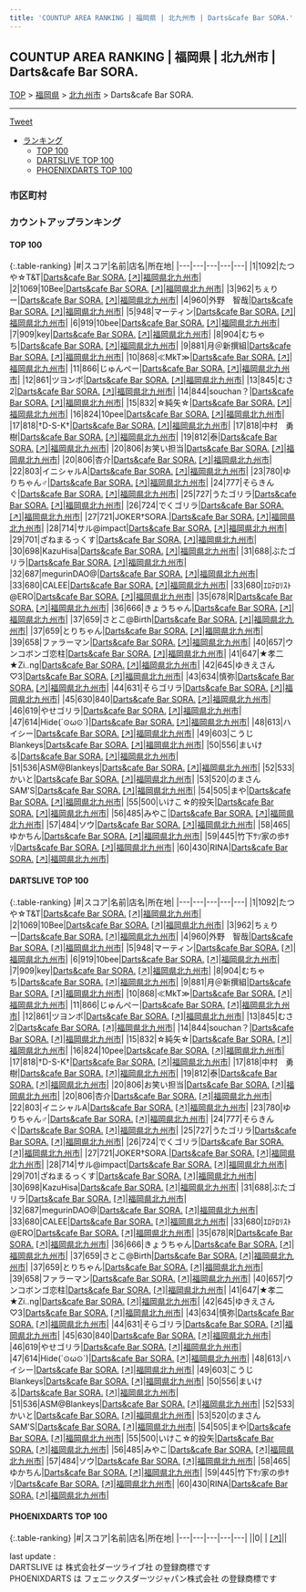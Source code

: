 ```yaml
---
title: 'COUNTUP AREA RANKING | 福岡県 | 北九州市 | Darts&cafe Bar SORA.'
---
```

## COUNTUP AREA RANKING | 福岡県 | 北九州市 | Darts&cafe Bar SORA.

[TOP](/darts/rank/) > [福岡県](/darts/rank/福岡県/) > [北九州市](/darts/rank/福岡県/北九州市/) > Darts&cafe Bar SORA.

___

<a href="https://twitter.com/share?ref_src=twsrc%5Etfw" data-text="COUNTUP AREA RANKING | 福岡県北九州市Darts&cafe Bar SORA." class="twitter-share-button" data-hashtags="DARTSLIVE,PHOENIXDARTS,darts,ダーツ" data-show-count="false">Tweet</a>

* [ランキング](#カウントアップランキング)
    * [TOP 100](#top-100)
    * [DARTSLIVE TOP 100](#dartslive-top-100)
    * [PHOENIXDARTS TOP 100](#phoenixdarts-top-100)

### 市区町村

<ul>

</ul>

### カウントアップランキング

#### TOP 100



{:.table-ranking}
|#|スコア|名前|店名|所在地|
|---|---|---|---|---|
|1|1092|<span class="rank-name-dl">たつや☆T&amp;T</span>|<a href="/darts/rank/shops/3140e29e606f139bf454cb89828a1cfe.html">Darts&cafe Bar SORA.</a> <a href="https://search.dartslive.com/jp/shop/3140e29e606f139bf454cb89828a1cfe">[↗]</a>|<a href="/darts/rank/福岡県/北九州市">福岡県北九州市</a>|
|2|1069|<span class="rank-name-dl">10Bee</span>|<a href="/darts/rank/shops/3140e29e606f139bf454cb89828a1cfe.html">Darts&cafe Bar SORA.</a> <a href="https://search.dartslive.com/jp/shop/3140e29e606f139bf454cb89828a1cfe">[↗]</a>|<a href="/darts/rank/福岡県/北九州市">福岡県北九州市</a>|
|3|962|<span class="rank-name-dl">ちぇりー</span>|<a href="/darts/rank/shops/3140e29e606f139bf454cb89828a1cfe.html">Darts&cafe Bar SORA.</a> <a href="https://search.dartslive.com/jp/shop/3140e29e606f139bf454cb89828a1cfe">[↗]</a>|<a href="/darts/rank/福岡県/北九州市">福岡県北九州市</a>|
|4|960|<span class="rank-name-dl">外野　智哉</span>|<a href="/darts/rank/shops/3140e29e606f139bf454cb89828a1cfe.html">Darts&cafe Bar SORA.</a> <a href="https://search.dartslive.com/jp/shop/3140e29e606f139bf454cb89828a1cfe">[↗]</a>|<a href="/darts/rank/福岡県/北九州市">福岡県北九州市</a>|
|5|948|<span class="rank-name-dl">マーティン</span>|<a href="/darts/rank/shops/3140e29e606f139bf454cb89828a1cfe.html">Darts&cafe Bar SORA.</a> <a href="https://search.dartslive.com/jp/shop/3140e29e606f139bf454cb89828a1cfe">[↗]</a>|<a href="/darts/rank/福岡県/北九州市">福岡県北九州市</a>|
|6|919|<span class="rank-name-dl">10bee</span>|<a href="/darts/rank/shops/3140e29e606f139bf454cb89828a1cfe.html">Darts&cafe Bar SORA.</a> <a href="https://search.dartslive.com/jp/shop/3140e29e606f139bf454cb89828a1cfe">[↗]</a>|<a href="/darts/rank/福岡県/北九州市">福岡県北九州市</a>|
|7|909|<span class="rank-name-dl">key</span>|<a href="/darts/rank/shops/3140e29e606f139bf454cb89828a1cfe.html">Darts&cafe Bar SORA.</a> <a href="https://search.dartslive.com/jp/shop/3140e29e606f139bf454cb89828a1cfe">[↗]</a>|<a href="/darts/rank/福岡県/北九州市">福岡県北九州市</a>|
|8|904|<span class="rank-name-dl">むちゃち</span>|<a href="/darts/rank/shops/3140e29e606f139bf454cb89828a1cfe.html">Darts&cafe Bar SORA.</a> <a href="https://search.dartslive.com/jp/shop/3140e29e606f139bf454cb89828a1cfe">[↗]</a>|<a href="/darts/rank/福岡県/北九州市">福岡県北九州市</a>|
|9|881|<span class="rank-name-dl">月＠新撰組</span>|<a href="/darts/rank/shops/3140e29e606f139bf454cb89828a1cfe.html">Darts&cafe Bar SORA.</a> <a href="https://search.dartslive.com/jp/shop/3140e29e606f139bf454cb89828a1cfe">[↗]</a>|<a href="/darts/rank/福岡県/北九州市">福岡県北九州市</a>|
|10|868|<span class="rank-name-dl">≪MkT≫</span>|<a href="/darts/rank/shops/3140e29e606f139bf454cb89828a1cfe.html">Darts&cafe Bar SORA.</a> <a href="https://search.dartslive.com/jp/shop/3140e29e606f139bf454cb89828a1cfe">[↗]</a>|<a href="/darts/rank/福岡県/北九州市">福岡県北九州市</a>|
|11|866|<span class="rank-name-dl">じゅんぺー</span>|<a href="/darts/rank/shops/3140e29e606f139bf454cb89828a1cfe.html">Darts&cafe Bar SORA.</a> <a href="https://search.dartslive.com/jp/shop/3140e29e606f139bf454cb89828a1cfe">[↗]</a>|<a href="/darts/rank/福岡県/北九州市">福岡県北九州市</a>|
|12|861|<span class="rank-name-dl">ツヨンポ</span>|<a href="/darts/rank/shops/3140e29e606f139bf454cb89828a1cfe.html">Darts&cafe Bar SORA.</a> <a href="https://search.dartslive.com/jp/shop/3140e29e606f139bf454cb89828a1cfe">[↗]</a>|<a href="/darts/rank/福岡県/北九州市">福岡県北九州市</a>|
|13|845|<span class="rank-name-dl">むさ2</span>|<a href="/darts/rank/shops/3140e29e606f139bf454cb89828a1cfe.html">Darts&cafe Bar SORA.</a> <a href="https://search.dartslive.com/jp/shop/3140e29e606f139bf454cb89828a1cfe">[↗]</a>|<a href="/darts/rank/福岡県/北九州市">福岡県北九州市</a>|
|14|844|<span class="rank-name-dl">souchan？</span>|<a href="/darts/rank/shops/3140e29e606f139bf454cb89828a1cfe.html">Darts&cafe Bar SORA.</a> <a href="https://search.dartslive.com/jp/shop/3140e29e606f139bf454cb89828a1cfe">[↗]</a>|<a href="/darts/rank/福岡県/北九州市">福岡県北九州市</a>|
|15|832|<span class="rank-name-dl">☆純矢☆</span>|<a href="/darts/rank/shops/3140e29e606f139bf454cb89828a1cfe.html">Darts&cafe Bar SORA.</a> <a href="https://search.dartslive.com/jp/shop/3140e29e606f139bf454cb89828a1cfe">[↗]</a>|<a href="/darts/rank/福岡県/北九州市">福岡県北九州市</a>|
|16|824|<span class="rank-name-dl">10pee</span>|<a href="/darts/rank/shops/3140e29e606f139bf454cb89828a1cfe.html">Darts&cafe Bar SORA.</a> <a href="https://search.dartslive.com/jp/shop/3140e29e606f139bf454cb89828a1cfe">[↗]</a>|<a href="/darts/rank/福岡県/北九州市">福岡県北九州市</a>|
|17|818|<span class="rank-name-dl">†D-S-K†</span>|<a href="/darts/rank/shops/3140e29e606f139bf454cb89828a1cfe.html">Darts&cafe Bar SORA.</a> <a href="https://search.dartslive.com/jp/shop/3140e29e606f139bf454cb89828a1cfe">[↗]</a>|<a href="/darts/rank/福岡県/北九州市">福岡県北九州市</a>|
|17|818|<span class="rank-name-dl">中村　勇樹</span>|<a href="/darts/rank/shops/3140e29e606f139bf454cb89828a1cfe.html">Darts&cafe Bar SORA.</a> <a href="https://search.dartslive.com/jp/shop/3140e29e606f139bf454cb89828a1cfe">[↗]</a>|<a href="/darts/rank/福岡県/北九州市">福岡県北九州市</a>|
|19|812|<span class="rank-name-dl">泰</span>|<a href="/darts/rank/shops/3140e29e606f139bf454cb89828a1cfe.html">Darts&cafe Bar SORA.</a> <a href="https://search.dartslive.com/jp/shop/3140e29e606f139bf454cb89828a1cfe">[↗]</a>|<a href="/darts/rank/福岡県/北九州市">福岡県北九州市</a>|
|20|806|<span class="rank-name-dl">お笑い担当</span>|<a href="/darts/rank/shops/3140e29e606f139bf454cb89828a1cfe.html">Darts&cafe Bar SORA.</a> <a href="https://search.dartslive.com/jp/shop/3140e29e606f139bf454cb89828a1cfe">[↗]</a>|<a href="/darts/rank/福岡県/北九州市">福岡県北九州市</a>|
|20|806|<span class="rank-name-dl">杏介</span>|<a href="/darts/rank/shops/3140e29e606f139bf454cb89828a1cfe.html">Darts&cafe Bar SORA.</a> <a href="https://search.dartslive.com/jp/shop/3140e29e606f139bf454cb89828a1cfe">[↗]</a>|<a href="/darts/rank/福岡県/北九州市">福岡県北九州市</a>|
|22|803|<span class="rank-name-dl">イニシャルA</span>|<a href="/darts/rank/shops/3140e29e606f139bf454cb89828a1cfe.html">Darts&cafe Bar SORA.</a> <a href="https://search.dartslive.com/jp/shop/3140e29e606f139bf454cb89828a1cfe">[↗]</a>|<a href="/darts/rank/福岡県/北九州市">福岡県北九州市</a>|
|23|780|<span class="rank-name-dl">ゆりちゃん♂</span>|<a href="/darts/rank/shops/3140e29e606f139bf454cb89828a1cfe.html">Darts&cafe Bar SORA.</a> <a href="https://search.dartslive.com/jp/shop/3140e29e606f139bf454cb89828a1cfe">[↗]</a>|<a href="/darts/rank/福岡県/北九州市">福岡県北九州市</a>|
|24|777|<span class="rank-name-dl">そらきんぐ</span>|<a href="/darts/rank/shops/3140e29e606f139bf454cb89828a1cfe.html">Darts&cafe Bar SORA.</a> <a href="https://search.dartslive.com/jp/shop/3140e29e606f139bf454cb89828a1cfe">[↗]</a>|<a href="/darts/rank/福岡県/北九州市">福岡県北九州市</a>|
|25|727|<span class="rank-name-dl">うたゴリラ</span>|<a href="/darts/rank/shops/3140e29e606f139bf454cb89828a1cfe.html">Darts&cafe Bar SORA.</a> <a href="https://search.dartslive.com/jp/shop/3140e29e606f139bf454cb89828a1cfe">[↗]</a>|<a href="/darts/rank/福岡県/北九州市">福岡県北九州市</a>|
|26|724|<span class="rank-name-dl">でくゴリラ</span>|<a href="/darts/rank/shops/3140e29e606f139bf454cb89828a1cfe.html">Darts&cafe Bar SORA.</a> <a href="https://search.dartslive.com/jp/shop/3140e29e606f139bf454cb89828a1cfe">[↗]</a>|<a href="/darts/rank/福岡県/北九州市">福岡県北九州市</a>|
|27|721|<span class="rank-name-dl">JOKER†SORA.</span>|<a href="/darts/rank/shops/3140e29e606f139bf454cb89828a1cfe.html">Darts&cafe Bar SORA.</a> <a href="https://search.dartslive.com/jp/shop/3140e29e606f139bf454cb89828a1cfe">[↗]</a>|<a href="/darts/rank/福岡県/北九州市">福岡県北九州市</a>|
|28|714|<span class="rank-name-dl">サル@impact</span>|<a href="/darts/rank/shops/3140e29e606f139bf454cb89828a1cfe.html">Darts&cafe Bar SORA.</a> <a href="https://search.dartslive.com/jp/shop/3140e29e606f139bf454cb89828a1cfe">[↗]</a>|<a href="/darts/rank/福岡県/北九州市">福岡県北九州市</a>|
|29|701|<span class="rank-name-dl">ざねまるっくす</span>|<a href="/darts/rank/shops/3140e29e606f139bf454cb89828a1cfe.html">Darts&cafe Bar SORA.</a> <a href="https://search.dartslive.com/jp/shop/3140e29e606f139bf454cb89828a1cfe">[↗]</a>|<a href="/darts/rank/福岡県/北九州市">福岡県北九州市</a>|
|30|698|<span class="rank-name-dl">KazuHisa</span>|<a href="/darts/rank/shops/3140e29e606f139bf454cb89828a1cfe.html">Darts&cafe Bar SORA.</a> <a href="https://search.dartslive.com/jp/shop/3140e29e606f139bf454cb89828a1cfe">[↗]</a>|<a href="/darts/rank/福岡県/北九州市">福岡県北九州市</a>|
|31|688|<span class="rank-name-dl">ぶたゴリラ</span>|<a href="/darts/rank/shops/3140e29e606f139bf454cb89828a1cfe.html">Darts&cafe Bar SORA.</a> <a href="https://search.dartslive.com/jp/shop/3140e29e606f139bf454cb89828a1cfe">[↗]</a>|<a href="/darts/rank/福岡県/北九州市">福岡県北九州市</a>|
|32|687|<span class="rank-name-dl">megurinDAO@</span>|<a href="/darts/rank/shops/3140e29e606f139bf454cb89828a1cfe.html">Darts&cafe Bar SORA.</a> <a href="https://search.dartslive.com/jp/shop/3140e29e606f139bf454cb89828a1cfe">[↗]</a>|<a href="/darts/rank/福岡県/北九州市">福岡県北九州市</a>|
|33|680|<span class="rank-name-dl">CALEE</span>|<a href="/darts/rank/shops/3140e29e606f139bf454cb89828a1cfe.html">Darts&cafe Bar SORA.</a> <a href="https://search.dartslive.com/jp/shop/3140e29e606f139bf454cb89828a1cfe">[↗]</a>|<a href="/darts/rank/福岡県/北九州市">福岡県北九州市</a>|
|33|680|<span class="rank-name-dl">ｴﾛﾃﾛﾘｽﾄ@ERO</span>|<a href="/darts/rank/shops/3140e29e606f139bf454cb89828a1cfe.html">Darts&cafe Bar SORA.</a> <a href="https://search.dartslive.com/jp/shop/3140e29e606f139bf454cb89828a1cfe">[↗]</a>|<a href="/darts/rank/福岡県/北九州市">福岡県北九州市</a>|
|35|678|<span class="rank-name-dl">R</span>|<a href="/darts/rank/shops/3140e29e606f139bf454cb89828a1cfe.html">Darts&cafe Bar SORA.</a> <a href="https://search.dartslive.com/jp/shop/3140e29e606f139bf454cb89828a1cfe">[↗]</a>|<a href="/darts/rank/福岡県/北九州市">福岡県北九州市</a>|
|36|666|<span class="rank-name-dl">きょうちゃん</span>|<a href="/darts/rank/shops/3140e29e606f139bf454cb89828a1cfe.html">Darts&cafe Bar SORA.</a> <a href="https://search.dartslive.com/jp/shop/3140e29e606f139bf454cb89828a1cfe">[↗]</a>|<a href="/darts/rank/福岡県/北九州市">福岡県北九州市</a>|
|37|659|<span class="rank-name-dl">さとこ@Birth</span>|<a href="/darts/rank/shops/3140e29e606f139bf454cb89828a1cfe.html">Darts&cafe Bar SORA.</a> <a href="https://search.dartslive.com/jp/shop/3140e29e606f139bf454cb89828a1cfe">[↗]</a>|<a href="/darts/rank/福岡県/北九州市">福岡県北九州市</a>|
|37|659|<span class="rank-name-dl">とりちゃん</span>|<a href="/darts/rank/shops/3140e29e606f139bf454cb89828a1cfe.html">Darts&cafe Bar SORA.</a> <a href="https://search.dartslive.com/jp/shop/3140e29e606f139bf454cb89828a1cfe">[↗]</a>|<a href="/darts/rank/福岡県/北九州市">福岡県北九州市</a>|
|39|658|<span class="rank-name-dl">ファラーマン</span>|<a href="/darts/rank/shops/3140e29e606f139bf454cb89828a1cfe.html">Darts&cafe Bar SORA.</a> <a href="https://search.dartslive.com/jp/shop/3140e29e606f139bf454cb89828a1cfe">[↗]</a>|<a href="/darts/rank/福岡県/北九州市">福岡県北九州市</a>|
|40|657|<span class="rank-name-dl">ウンコボンゴ恋柱</span>|<a href="/darts/rank/shops/3140e29e606f139bf454cb89828a1cfe.html">Darts&cafe Bar SORA.</a> <a href="https://search.dartslive.com/jp/shop/3140e29e606f139bf454cb89828a1cfe">[↗]</a>|<a href="/darts/rank/福岡県/北九州市">福岡県北九州市</a>|
|41|647|<span class="rank-name-dl">★孝二★Zi..ng</span>|<a href="/darts/rank/shops/3140e29e606f139bf454cb89828a1cfe.html">Darts&cafe Bar SORA.</a> <a href="https://search.dartslive.com/jp/shop/3140e29e606f139bf454cb89828a1cfe">[↗]</a>|<a href="/darts/rank/福岡県/北九州市">福岡県北九州市</a>|
|42|645|<span class="rank-name-dl">ゆきえさん♡3</span>|<a href="/darts/rank/shops/3140e29e606f139bf454cb89828a1cfe.html">Darts&cafe Bar SORA.</a> <a href="https://search.dartslive.com/jp/shop/3140e29e606f139bf454cb89828a1cfe">[↗]</a>|<a href="/darts/rank/福岡県/北九州市">福岡県北九州市</a>|
|43|634|<span class="rank-name-dl">慎弥</span>|<a href="/darts/rank/shops/3140e29e606f139bf454cb89828a1cfe.html">Darts&cafe Bar SORA.</a> <a href="https://search.dartslive.com/jp/shop/3140e29e606f139bf454cb89828a1cfe">[↗]</a>|<a href="/darts/rank/福岡県/北九州市">福岡県北九州市</a>|
|44|631|<span class="rank-name-dl">そらゴリラ</span>|<a href="/darts/rank/shops/3140e29e606f139bf454cb89828a1cfe.html">Darts&cafe Bar SORA.</a> <a href="https://search.dartslive.com/jp/shop/3140e29e606f139bf454cb89828a1cfe">[↗]</a>|<a href="/darts/rank/福岡県/北九州市">福岡県北九州市</a>|
|45|630|<span class="rank-name-dl">840</span>|<a href="/darts/rank/shops/3140e29e606f139bf454cb89828a1cfe.html">Darts&cafe Bar SORA.</a> <a href="https://search.dartslive.com/jp/shop/3140e29e606f139bf454cb89828a1cfe">[↗]</a>|<a href="/darts/rank/福岡県/北九州市">福岡県北九州市</a>|
|46|619|<span class="rank-name-dl">やせゴリラ</span>|<a href="/darts/rank/shops/3140e29e606f139bf454cb89828a1cfe.html">Darts&cafe Bar SORA.</a> <a href="https://search.dartslive.com/jp/shop/3140e29e606f139bf454cb89828a1cfe">[↗]</a>|<a href="/darts/rank/福岡県/北九州市">福岡県北九州市</a>|
|47|614|<span class="rank-name-dl">Hide(´⊙ω⊙`)</span>|<a href="/darts/rank/shops/3140e29e606f139bf454cb89828a1cfe.html">Darts&cafe Bar SORA.</a> <a href="https://search.dartslive.com/jp/shop/3140e29e606f139bf454cb89828a1cfe">[↗]</a>|<a href="/darts/rank/福岡県/北九州市">福岡県北九州市</a>|
|48|613|<span class="rank-name-dl">ハイシー</span>|<a href="/darts/rank/shops/3140e29e606f139bf454cb89828a1cfe.html">Darts&cafe Bar SORA.</a> <a href="https://search.dartslive.com/jp/shop/3140e29e606f139bf454cb89828a1cfe">[↗]</a>|<a href="/darts/rank/福岡県/北九州市">福岡県北九州市</a>|
|49|603|<span class="rank-name-dl">こうじBlankeys</span>|<a href="/darts/rank/shops/3140e29e606f139bf454cb89828a1cfe.html">Darts&cafe Bar SORA.</a> <a href="https://search.dartslive.com/jp/shop/3140e29e606f139bf454cb89828a1cfe">[↗]</a>|<a href="/darts/rank/福岡県/北九州市">福岡県北九州市</a>|
|50|556|<span class="rank-name-dl">まいける</span>|<a href="/darts/rank/shops/3140e29e606f139bf454cb89828a1cfe.html">Darts&cafe Bar SORA.</a> <a href="https://search.dartslive.com/jp/shop/3140e29e606f139bf454cb89828a1cfe">[↗]</a>|<a href="/darts/rank/福岡県/北九州市">福岡県北九州市</a>|
|51|536|<span class="rank-name-dl">ASM@Blankeys</span>|<a href="/darts/rank/shops/3140e29e606f139bf454cb89828a1cfe.html">Darts&cafe Bar SORA.</a> <a href="https://search.dartslive.com/jp/shop/3140e29e606f139bf454cb89828a1cfe">[↗]</a>|<a href="/darts/rank/福岡県/北九州市">福岡県北九州市</a>|
|52|533|<span class="rank-name-dl">かいと</span>|<a href="/darts/rank/shops/3140e29e606f139bf454cb89828a1cfe.html">Darts&cafe Bar SORA.</a> <a href="https://search.dartslive.com/jp/shop/3140e29e606f139bf454cb89828a1cfe">[↗]</a>|<a href="/darts/rank/福岡県/北九州市">福岡県北九州市</a>|
|53|520|<span class="rank-name-dl">のまさん SAM&#x27;S</span>|<a href="/darts/rank/shops/3140e29e606f139bf454cb89828a1cfe.html">Darts&cafe Bar SORA.</a> <a href="https://search.dartslive.com/jp/shop/3140e29e606f139bf454cb89828a1cfe">[↗]</a>|<a href="/darts/rank/福岡県/北九州市">福岡県北九州市</a>|
|54|505|<span class="rank-name-dl">まや</span>|<a href="/darts/rank/shops/3140e29e606f139bf454cb89828a1cfe.html">Darts&cafe Bar SORA.</a> <a href="https://search.dartslive.com/jp/shop/3140e29e606f139bf454cb89828a1cfe">[↗]</a>|<a href="/darts/rank/福岡県/北九州市">福岡県北九州市</a>|
|55|500|<span class="rank-name-dl">いけこ☆的投矢</span>|<a href="/darts/rank/shops/3140e29e606f139bf454cb89828a1cfe.html">Darts&cafe Bar SORA.</a> <a href="https://search.dartslive.com/jp/shop/3140e29e606f139bf454cb89828a1cfe">[↗]</a>|<a href="/darts/rank/福岡県/北九州市">福岡県北九州市</a>|
|56|485|<span class="rank-name-dl">みやこ</span>|<a href="/darts/rank/shops/3140e29e606f139bf454cb89828a1cfe.html">Darts&cafe Bar SORA.</a> <a href="https://search.dartslive.com/jp/shop/3140e29e606f139bf454cb89828a1cfe">[↗]</a>|<a href="/darts/rank/福岡県/北九州市">福岡県北九州市</a>|
|57|484|<span class="rank-name-dl">ソウ</span>|<a href="/darts/rank/shops/3140e29e606f139bf454cb89828a1cfe.html">Darts&cafe Bar SORA.</a> <a href="https://search.dartslive.com/jp/shop/3140e29e606f139bf454cb89828a1cfe">[↗]</a>|<a href="/darts/rank/福岡県/北九州市">福岡県北九州市</a>|
|58|465|<span class="rank-name-dl">ゆかちん</span>|<a href="/darts/rank/shops/3140e29e606f139bf454cb89828a1cfe.html">Darts&cafe Bar SORA.</a> <a href="https://search.dartslive.com/jp/shop/3140e29e606f139bf454cb89828a1cfe">[↗]</a>|<a href="/darts/rank/福岡県/北九州市">福岡県北九州市</a>|
|59|445|<span class="rank-name-dl">竹下ｻｿ家の歩ｻｿ</span>|<a href="/darts/rank/shops/3140e29e606f139bf454cb89828a1cfe.html">Darts&cafe Bar SORA.</a> <a href="https://search.dartslive.com/jp/shop/3140e29e606f139bf454cb89828a1cfe">[↗]</a>|<a href="/darts/rank/福岡県/北九州市">福岡県北九州市</a>|
|60|430|<span class="rank-name-dl">RINA</span>|<a href="/darts/rank/shops/3140e29e606f139bf454cb89828a1cfe.html">Darts&cafe Bar SORA.</a> <a href="https://search.dartslive.com/jp/shop/3140e29e606f139bf454cb89828a1cfe">[↗]</a>|<a href="/darts/rank/福岡県/北九州市">福岡県北九州市</a>|


#### DARTSLIVE TOP 100



{:.table-ranking}
|#|スコア|名前|店名|所在地|
|---|---|---|---|---|
|1|1092|<span class="rank-name-dl">たつや☆T&amp;T</span>|<a href="/darts/rank/shops/3140e29e606f139bf454cb89828a1cfe.html">Darts&cafe Bar SORA.</a> <a href="https://search.dartslive.com/jp/shop/3140e29e606f139bf454cb89828a1cfe">[↗]</a>|<a href="/darts/rank/福岡県/北九州市">福岡県北九州市</a>|
|2|1069|<span class="rank-name-dl">10Bee</span>|<a href="/darts/rank/shops/3140e29e606f139bf454cb89828a1cfe.html">Darts&cafe Bar SORA.</a> <a href="https://search.dartslive.com/jp/shop/3140e29e606f139bf454cb89828a1cfe">[↗]</a>|<a href="/darts/rank/福岡県/北九州市">福岡県北九州市</a>|
|3|962|<span class="rank-name-dl">ちぇりー</span>|<a href="/darts/rank/shops/3140e29e606f139bf454cb89828a1cfe.html">Darts&cafe Bar SORA.</a> <a href="https://search.dartslive.com/jp/shop/3140e29e606f139bf454cb89828a1cfe">[↗]</a>|<a href="/darts/rank/福岡県/北九州市">福岡県北九州市</a>|
|4|960|<span class="rank-name-dl">外野　智哉</span>|<a href="/darts/rank/shops/3140e29e606f139bf454cb89828a1cfe.html">Darts&cafe Bar SORA.</a> <a href="https://search.dartslive.com/jp/shop/3140e29e606f139bf454cb89828a1cfe">[↗]</a>|<a href="/darts/rank/福岡県/北九州市">福岡県北九州市</a>|
|5|948|<span class="rank-name-dl">マーティン</span>|<a href="/darts/rank/shops/3140e29e606f139bf454cb89828a1cfe.html">Darts&cafe Bar SORA.</a> <a href="https://search.dartslive.com/jp/shop/3140e29e606f139bf454cb89828a1cfe">[↗]</a>|<a href="/darts/rank/福岡県/北九州市">福岡県北九州市</a>|
|6|919|<span class="rank-name-dl">10bee</span>|<a href="/darts/rank/shops/3140e29e606f139bf454cb89828a1cfe.html">Darts&cafe Bar SORA.</a> <a href="https://search.dartslive.com/jp/shop/3140e29e606f139bf454cb89828a1cfe">[↗]</a>|<a href="/darts/rank/福岡県/北九州市">福岡県北九州市</a>|
|7|909|<span class="rank-name-dl">key</span>|<a href="/darts/rank/shops/3140e29e606f139bf454cb89828a1cfe.html">Darts&cafe Bar SORA.</a> <a href="https://search.dartslive.com/jp/shop/3140e29e606f139bf454cb89828a1cfe">[↗]</a>|<a href="/darts/rank/福岡県/北九州市">福岡県北九州市</a>|
|8|904|<span class="rank-name-dl">むちゃち</span>|<a href="/darts/rank/shops/3140e29e606f139bf454cb89828a1cfe.html">Darts&cafe Bar SORA.</a> <a href="https://search.dartslive.com/jp/shop/3140e29e606f139bf454cb89828a1cfe">[↗]</a>|<a href="/darts/rank/福岡県/北九州市">福岡県北九州市</a>|
|9|881|<span class="rank-name-dl">月＠新撰組</span>|<a href="/darts/rank/shops/3140e29e606f139bf454cb89828a1cfe.html">Darts&cafe Bar SORA.</a> <a href="https://search.dartslive.com/jp/shop/3140e29e606f139bf454cb89828a1cfe">[↗]</a>|<a href="/darts/rank/福岡県/北九州市">福岡県北九州市</a>|
|10|868|<span class="rank-name-dl">≪MkT≫</span>|<a href="/darts/rank/shops/3140e29e606f139bf454cb89828a1cfe.html">Darts&cafe Bar SORA.</a> <a href="https://search.dartslive.com/jp/shop/3140e29e606f139bf454cb89828a1cfe">[↗]</a>|<a href="/darts/rank/福岡県/北九州市">福岡県北九州市</a>|
|11|866|<span class="rank-name-dl">じゅんぺー</span>|<a href="/darts/rank/shops/3140e29e606f139bf454cb89828a1cfe.html">Darts&cafe Bar SORA.</a> <a href="https://search.dartslive.com/jp/shop/3140e29e606f139bf454cb89828a1cfe">[↗]</a>|<a href="/darts/rank/福岡県/北九州市">福岡県北九州市</a>|
|12|861|<span class="rank-name-dl">ツヨンポ</span>|<a href="/darts/rank/shops/3140e29e606f139bf454cb89828a1cfe.html">Darts&cafe Bar SORA.</a> <a href="https://search.dartslive.com/jp/shop/3140e29e606f139bf454cb89828a1cfe">[↗]</a>|<a href="/darts/rank/福岡県/北九州市">福岡県北九州市</a>|
|13|845|<span class="rank-name-dl">むさ2</span>|<a href="/darts/rank/shops/3140e29e606f139bf454cb89828a1cfe.html">Darts&cafe Bar SORA.</a> <a href="https://search.dartslive.com/jp/shop/3140e29e606f139bf454cb89828a1cfe">[↗]</a>|<a href="/darts/rank/福岡県/北九州市">福岡県北九州市</a>|
|14|844|<span class="rank-name-dl">souchan？</span>|<a href="/darts/rank/shops/3140e29e606f139bf454cb89828a1cfe.html">Darts&cafe Bar SORA.</a> <a href="https://search.dartslive.com/jp/shop/3140e29e606f139bf454cb89828a1cfe">[↗]</a>|<a href="/darts/rank/福岡県/北九州市">福岡県北九州市</a>|
|15|832|<span class="rank-name-dl">☆純矢☆</span>|<a href="/darts/rank/shops/3140e29e606f139bf454cb89828a1cfe.html">Darts&cafe Bar SORA.</a> <a href="https://search.dartslive.com/jp/shop/3140e29e606f139bf454cb89828a1cfe">[↗]</a>|<a href="/darts/rank/福岡県/北九州市">福岡県北九州市</a>|
|16|824|<span class="rank-name-dl">10pee</span>|<a href="/darts/rank/shops/3140e29e606f139bf454cb89828a1cfe.html">Darts&cafe Bar SORA.</a> <a href="https://search.dartslive.com/jp/shop/3140e29e606f139bf454cb89828a1cfe">[↗]</a>|<a href="/darts/rank/福岡県/北九州市">福岡県北九州市</a>|
|17|818|<span class="rank-name-dl">†D-S-K†</span>|<a href="/darts/rank/shops/3140e29e606f139bf454cb89828a1cfe.html">Darts&cafe Bar SORA.</a> <a href="https://search.dartslive.com/jp/shop/3140e29e606f139bf454cb89828a1cfe">[↗]</a>|<a href="/darts/rank/福岡県/北九州市">福岡県北九州市</a>|
|17|818|<span class="rank-name-dl">中村　勇樹</span>|<a href="/darts/rank/shops/3140e29e606f139bf454cb89828a1cfe.html">Darts&cafe Bar SORA.</a> <a href="https://search.dartslive.com/jp/shop/3140e29e606f139bf454cb89828a1cfe">[↗]</a>|<a href="/darts/rank/福岡県/北九州市">福岡県北九州市</a>|
|19|812|<span class="rank-name-dl">泰</span>|<a href="/darts/rank/shops/3140e29e606f139bf454cb89828a1cfe.html">Darts&cafe Bar SORA.</a> <a href="https://search.dartslive.com/jp/shop/3140e29e606f139bf454cb89828a1cfe">[↗]</a>|<a href="/darts/rank/福岡県/北九州市">福岡県北九州市</a>|
|20|806|<span class="rank-name-dl">お笑い担当</span>|<a href="/darts/rank/shops/3140e29e606f139bf454cb89828a1cfe.html">Darts&cafe Bar SORA.</a> <a href="https://search.dartslive.com/jp/shop/3140e29e606f139bf454cb89828a1cfe">[↗]</a>|<a href="/darts/rank/福岡県/北九州市">福岡県北九州市</a>|
|20|806|<span class="rank-name-dl">杏介</span>|<a href="/darts/rank/shops/3140e29e606f139bf454cb89828a1cfe.html">Darts&cafe Bar SORA.</a> <a href="https://search.dartslive.com/jp/shop/3140e29e606f139bf454cb89828a1cfe">[↗]</a>|<a href="/darts/rank/福岡県/北九州市">福岡県北九州市</a>|
|22|803|<span class="rank-name-dl">イニシャルA</span>|<a href="/darts/rank/shops/3140e29e606f139bf454cb89828a1cfe.html">Darts&cafe Bar SORA.</a> <a href="https://search.dartslive.com/jp/shop/3140e29e606f139bf454cb89828a1cfe">[↗]</a>|<a href="/darts/rank/福岡県/北九州市">福岡県北九州市</a>|
|23|780|<span class="rank-name-dl">ゆりちゃん♂</span>|<a href="/darts/rank/shops/3140e29e606f139bf454cb89828a1cfe.html">Darts&cafe Bar SORA.</a> <a href="https://search.dartslive.com/jp/shop/3140e29e606f139bf454cb89828a1cfe">[↗]</a>|<a href="/darts/rank/福岡県/北九州市">福岡県北九州市</a>|
|24|777|<span class="rank-name-dl">そらきんぐ</span>|<a href="/darts/rank/shops/3140e29e606f139bf454cb89828a1cfe.html">Darts&cafe Bar SORA.</a> <a href="https://search.dartslive.com/jp/shop/3140e29e606f139bf454cb89828a1cfe">[↗]</a>|<a href="/darts/rank/福岡県/北九州市">福岡県北九州市</a>|
|25|727|<span class="rank-name-dl">うたゴリラ</span>|<a href="/darts/rank/shops/3140e29e606f139bf454cb89828a1cfe.html">Darts&cafe Bar SORA.</a> <a href="https://search.dartslive.com/jp/shop/3140e29e606f139bf454cb89828a1cfe">[↗]</a>|<a href="/darts/rank/福岡県/北九州市">福岡県北九州市</a>|
|26|724|<span class="rank-name-dl">でくゴリラ</span>|<a href="/darts/rank/shops/3140e29e606f139bf454cb89828a1cfe.html">Darts&cafe Bar SORA.</a> <a href="https://search.dartslive.com/jp/shop/3140e29e606f139bf454cb89828a1cfe">[↗]</a>|<a href="/darts/rank/福岡県/北九州市">福岡県北九州市</a>|
|27|721|<span class="rank-name-dl">JOKER†SORA.</span>|<a href="/darts/rank/shops/3140e29e606f139bf454cb89828a1cfe.html">Darts&cafe Bar SORA.</a> <a href="https://search.dartslive.com/jp/shop/3140e29e606f139bf454cb89828a1cfe">[↗]</a>|<a href="/darts/rank/福岡県/北九州市">福岡県北九州市</a>|
|28|714|<span class="rank-name-dl">サル@impact</span>|<a href="/darts/rank/shops/3140e29e606f139bf454cb89828a1cfe.html">Darts&cafe Bar SORA.</a> <a href="https://search.dartslive.com/jp/shop/3140e29e606f139bf454cb89828a1cfe">[↗]</a>|<a href="/darts/rank/福岡県/北九州市">福岡県北九州市</a>|
|29|701|<span class="rank-name-dl">ざねまるっくす</span>|<a href="/darts/rank/shops/3140e29e606f139bf454cb89828a1cfe.html">Darts&cafe Bar SORA.</a> <a href="https://search.dartslive.com/jp/shop/3140e29e606f139bf454cb89828a1cfe">[↗]</a>|<a href="/darts/rank/福岡県/北九州市">福岡県北九州市</a>|
|30|698|<span class="rank-name-dl">KazuHisa</span>|<a href="/darts/rank/shops/3140e29e606f139bf454cb89828a1cfe.html">Darts&cafe Bar SORA.</a> <a href="https://search.dartslive.com/jp/shop/3140e29e606f139bf454cb89828a1cfe">[↗]</a>|<a href="/darts/rank/福岡県/北九州市">福岡県北九州市</a>|
|31|688|<span class="rank-name-dl">ぶたゴリラ</span>|<a href="/darts/rank/shops/3140e29e606f139bf454cb89828a1cfe.html">Darts&cafe Bar SORA.</a> <a href="https://search.dartslive.com/jp/shop/3140e29e606f139bf454cb89828a1cfe">[↗]</a>|<a href="/darts/rank/福岡県/北九州市">福岡県北九州市</a>|
|32|687|<span class="rank-name-dl">megurinDAO@</span>|<a href="/darts/rank/shops/3140e29e606f139bf454cb89828a1cfe.html">Darts&cafe Bar SORA.</a> <a href="https://search.dartslive.com/jp/shop/3140e29e606f139bf454cb89828a1cfe">[↗]</a>|<a href="/darts/rank/福岡県/北九州市">福岡県北九州市</a>|
|33|680|<span class="rank-name-dl">CALEE</span>|<a href="/darts/rank/shops/3140e29e606f139bf454cb89828a1cfe.html">Darts&cafe Bar SORA.</a> <a href="https://search.dartslive.com/jp/shop/3140e29e606f139bf454cb89828a1cfe">[↗]</a>|<a href="/darts/rank/福岡県/北九州市">福岡県北九州市</a>|
|33|680|<span class="rank-name-dl">ｴﾛﾃﾛﾘｽﾄ@ERO</span>|<a href="/darts/rank/shops/3140e29e606f139bf454cb89828a1cfe.html">Darts&cafe Bar SORA.</a> <a href="https://search.dartslive.com/jp/shop/3140e29e606f139bf454cb89828a1cfe">[↗]</a>|<a href="/darts/rank/福岡県/北九州市">福岡県北九州市</a>|
|35|678|<span class="rank-name-dl">R</span>|<a href="/darts/rank/shops/3140e29e606f139bf454cb89828a1cfe.html">Darts&cafe Bar SORA.</a> <a href="https://search.dartslive.com/jp/shop/3140e29e606f139bf454cb89828a1cfe">[↗]</a>|<a href="/darts/rank/福岡県/北九州市">福岡県北九州市</a>|
|36|666|<span class="rank-name-dl">きょうちゃん</span>|<a href="/darts/rank/shops/3140e29e606f139bf454cb89828a1cfe.html">Darts&cafe Bar SORA.</a> <a href="https://search.dartslive.com/jp/shop/3140e29e606f139bf454cb89828a1cfe">[↗]</a>|<a href="/darts/rank/福岡県/北九州市">福岡県北九州市</a>|
|37|659|<span class="rank-name-dl">さとこ@Birth</span>|<a href="/darts/rank/shops/3140e29e606f139bf454cb89828a1cfe.html">Darts&cafe Bar SORA.</a> <a href="https://search.dartslive.com/jp/shop/3140e29e606f139bf454cb89828a1cfe">[↗]</a>|<a href="/darts/rank/福岡県/北九州市">福岡県北九州市</a>|
|37|659|<span class="rank-name-dl">とりちゃん</span>|<a href="/darts/rank/shops/3140e29e606f139bf454cb89828a1cfe.html">Darts&cafe Bar SORA.</a> <a href="https://search.dartslive.com/jp/shop/3140e29e606f139bf454cb89828a1cfe">[↗]</a>|<a href="/darts/rank/福岡県/北九州市">福岡県北九州市</a>|
|39|658|<span class="rank-name-dl">ファラーマン</span>|<a href="/darts/rank/shops/3140e29e606f139bf454cb89828a1cfe.html">Darts&cafe Bar SORA.</a> <a href="https://search.dartslive.com/jp/shop/3140e29e606f139bf454cb89828a1cfe">[↗]</a>|<a href="/darts/rank/福岡県/北九州市">福岡県北九州市</a>|
|40|657|<span class="rank-name-dl">ウンコボンゴ恋柱</span>|<a href="/darts/rank/shops/3140e29e606f139bf454cb89828a1cfe.html">Darts&cafe Bar SORA.</a> <a href="https://search.dartslive.com/jp/shop/3140e29e606f139bf454cb89828a1cfe">[↗]</a>|<a href="/darts/rank/福岡県/北九州市">福岡県北九州市</a>|
|41|647|<span class="rank-name-dl">★孝二★Zi..ng</span>|<a href="/darts/rank/shops/3140e29e606f139bf454cb89828a1cfe.html">Darts&cafe Bar SORA.</a> <a href="https://search.dartslive.com/jp/shop/3140e29e606f139bf454cb89828a1cfe">[↗]</a>|<a href="/darts/rank/福岡県/北九州市">福岡県北九州市</a>|
|42|645|<span class="rank-name-dl">ゆきえさん♡3</span>|<a href="/darts/rank/shops/3140e29e606f139bf454cb89828a1cfe.html">Darts&cafe Bar SORA.</a> <a href="https://search.dartslive.com/jp/shop/3140e29e606f139bf454cb89828a1cfe">[↗]</a>|<a href="/darts/rank/福岡県/北九州市">福岡県北九州市</a>|
|43|634|<span class="rank-name-dl">慎弥</span>|<a href="/darts/rank/shops/3140e29e606f139bf454cb89828a1cfe.html">Darts&cafe Bar SORA.</a> <a href="https://search.dartslive.com/jp/shop/3140e29e606f139bf454cb89828a1cfe">[↗]</a>|<a href="/darts/rank/福岡県/北九州市">福岡県北九州市</a>|
|44|631|<span class="rank-name-dl">そらゴリラ</span>|<a href="/darts/rank/shops/3140e29e606f139bf454cb89828a1cfe.html">Darts&cafe Bar SORA.</a> <a href="https://search.dartslive.com/jp/shop/3140e29e606f139bf454cb89828a1cfe">[↗]</a>|<a href="/darts/rank/福岡県/北九州市">福岡県北九州市</a>|
|45|630|<span class="rank-name-dl">840</span>|<a href="/darts/rank/shops/3140e29e606f139bf454cb89828a1cfe.html">Darts&cafe Bar SORA.</a> <a href="https://search.dartslive.com/jp/shop/3140e29e606f139bf454cb89828a1cfe">[↗]</a>|<a href="/darts/rank/福岡県/北九州市">福岡県北九州市</a>|
|46|619|<span class="rank-name-dl">やせゴリラ</span>|<a href="/darts/rank/shops/3140e29e606f139bf454cb89828a1cfe.html">Darts&cafe Bar SORA.</a> <a href="https://search.dartslive.com/jp/shop/3140e29e606f139bf454cb89828a1cfe">[↗]</a>|<a href="/darts/rank/福岡県/北九州市">福岡県北九州市</a>|
|47|614|<span class="rank-name-dl">Hide(´⊙ω⊙`)</span>|<a href="/darts/rank/shops/3140e29e606f139bf454cb89828a1cfe.html">Darts&cafe Bar SORA.</a> <a href="https://search.dartslive.com/jp/shop/3140e29e606f139bf454cb89828a1cfe">[↗]</a>|<a href="/darts/rank/福岡県/北九州市">福岡県北九州市</a>|
|48|613|<span class="rank-name-dl">ハイシー</span>|<a href="/darts/rank/shops/3140e29e606f139bf454cb89828a1cfe.html">Darts&cafe Bar SORA.</a> <a href="https://search.dartslive.com/jp/shop/3140e29e606f139bf454cb89828a1cfe">[↗]</a>|<a href="/darts/rank/福岡県/北九州市">福岡県北九州市</a>|
|49|603|<span class="rank-name-dl">こうじBlankeys</span>|<a href="/darts/rank/shops/3140e29e606f139bf454cb89828a1cfe.html">Darts&cafe Bar SORA.</a> <a href="https://search.dartslive.com/jp/shop/3140e29e606f139bf454cb89828a1cfe">[↗]</a>|<a href="/darts/rank/福岡県/北九州市">福岡県北九州市</a>|
|50|556|<span class="rank-name-dl">まいける</span>|<a href="/darts/rank/shops/3140e29e606f139bf454cb89828a1cfe.html">Darts&cafe Bar SORA.</a> <a href="https://search.dartslive.com/jp/shop/3140e29e606f139bf454cb89828a1cfe">[↗]</a>|<a href="/darts/rank/福岡県/北九州市">福岡県北九州市</a>|
|51|536|<span class="rank-name-dl">ASM@Blankeys</span>|<a href="/darts/rank/shops/3140e29e606f139bf454cb89828a1cfe.html">Darts&cafe Bar SORA.</a> <a href="https://search.dartslive.com/jp/shop/3140e29e606f139bf454cb89828a1cfe">[↗]</a>|<a href="/darts/rank/福岡県/北九州市">福岡県北九州市</a>|
|52|533|<span class="rank-name-dl">かいと</span>|<a href="/darts/rank/shops/3140e29e606f139bf454cb89828a1cfe.html">Darts&cafe Bar SORA.</a> <a href="https://search.dartslive.com/jp/shop/3140e29e606f139bf454cb89828a1cfe">[↗]</a>|<a href="/darts/rank/福岡県/北九州市">福岡県北九州市</a>|
|53|520|<span class="rank-name-dl">のまさん SAM&#x27;S</span>|<a href="/darts/rank/shops/3140e29e606f139bf454cb89828a1cfe.html">Darts&cafe Bar SORA.</a> <a href="https://search.dartslive.com/jp/shop/3140e29e606f139bf454cb89828a1cfe">[↗]</a>|<a href="/darts/rank/福岡県/北九州市">福岡県北九州市</a>|
|54|505|<span class="rank-name-dl">まや</span>|<a href="/darts/rank/shops/3140e29e606f139bf454cb89828a1cfe.html">Darts&cafe Bar SORA.</a> <a href="https://search.dartslive.com/jp/shop/3140e29e606f139bf454cb89828a1cfe">[↗]</a>|<a href="/darts/rank/福岡県/北九州市">福岡県北九州市</a>|
|55|500|<span class="rank-name-dl">いけこ☆的投矢</span>|<a href="/darts/rank/shops/3140e29e606f139bf454cb89828a1cfe.html">Darts&cafe Bar SORA.</a> <a href="https://search.dartslive.com/jp/shop/3140e29e606f139bf454cb89828a1cfe">[↗]</a>|<a href="/darts/rank/福岡県/北九州市">福岡県北九州市</a>|
|56|485|<span class="rank-name-dl">みやこ</span>|<a href="/darts/rank/shops/3140e29e606f139bf454cb89828a1cfe.html">Darts&cafe Bar SORA.</a> <a href="https://search.dartslive.com/jp/shop/3140e29e606f139bf454cb89828a1cfe">[↗]</a>|<a href="/darts/rank/福岡県/北九州市">福岡県北九州市</a>|
|57|484|<span class="rank-name-dl">ソウ</span>|<a href="/darts/rank/shops/3140e29e606f139bf454cb89828a1cfe.html">Darts&cafe Bar SORA.</a> <a href="https://search.dartslive.com/jp/shop/3140e29e606f139bf454cb89828a1cfe">[↗]</a>|<a href="/darts/rank/福岡県/北九州市">福岡県北九州市</a>|
|58|465|<span class="rank-name-dl">ゆかちん</span>|<a href="/darts/rank/shops/3140e29e606f139bf454cb89828a1cfe.html">Darts&cafe Bar SORA.</a> <a href="https://search.dartslive.com/jp/shop/3140e29e606f139bf454cb89828a1cfe">[↗]</a>|<a href="/darts/rank/福岡県/北九州市">福岡県北九州市</a>|
|59|445|<span class="rank-name-dl">竹下ｻｿ家の歩ｻｿ</span>|<a href="/darts/rank/shops/3140e29e606f139bf454cb89828a1cfe.html">Darts&cafe Bar SORA.</a> <a href="https://search.dartslive.com/jp/shop/3140e29e606f139bf454cb89828a1cfe">[↗]</a>|<a href="/darts/rank/福岡県/北九州市">福岡県北九州市</a>|
|60|430|<span class="rank-name-dl">RINA</span>|<a href="/darts/rank/shops/3140e29e606f139bf454cb89828a1cfe.html">Darts&cafe Bar SORA.</a> <a href="https://search.dartslive.com/jp/shop/3140e29e606f139bf454cb89828a1cfe">[↗]</a>|<a href="/darts/rank/福岡県/北九州市">福岡県北九州市</a>|


#### PHOENIXDARTS TOP 100



{:.table-ranking}
|#|スコア|名前|店名|所在地|
|---|---|---|---|---|
||0|<span class="rank-name-dl"> </span>|<a href="/darts/rank/shops/.html"></a> <a href="">[↗]</a>|<a href="/darts/rank//"></a>|


<div class="footer border-top border-gray-light mt-5 pt-3 text-right text-gray">
    last update : <span style="font-weight: italic" id="foot_last_modified"></span><br />
    DARTSLIVE は 株式会社ダーツライブ社 の登録商標です<br />
    PHOENIXDARTS は フェニックスダーツジャパン株式会社 の登録商標です<br />
</div>

<script src="https://cdnjs.cloudflare.com/ajax/libs/jquery.tablesorter/2.31.3/js/jquery.tablesorter.min.js" integrity="sha512-qzgd5cYSZcosqpzpn7zF2ZId8f/8CHmFKZ8j7mU4OUXTNRd5g+ZHBPsgKEwoqxCtdQvExE5LprwwPAgoicguNg==" crossorigin="anonymous" referrerpolicy="no-referrer"></script>
<link rel="stylesheet" href="https://cdnjs.cloudflare.com/ajax/libs/jquery.tablesorter/2.31.3/css/theme.default.min.css" integrity="sha512-wghhOJkjQX0Lh3NSWvNKeZ0ZpNn+SPVXX1Qyc9OCaogADktxrBiBdKGDoqVUOyhStvMBmJQ8ZdMHiR3wuEq8+w==" crossorigin="anonymous" referrerpolicy="no-referrer" />
<script>
$(function() {
    $(".table-ranking").tablesorter({sortList:[[0, 0]]});
    $("#foot_last_modified").text(formatDate(new Date(document.lastModified), 'yyyy-MM-dd HH:mm:ss'));
});
</script>

<script async src="https://platform.twitter.com/widgets.js" charset="utf-8"></script>